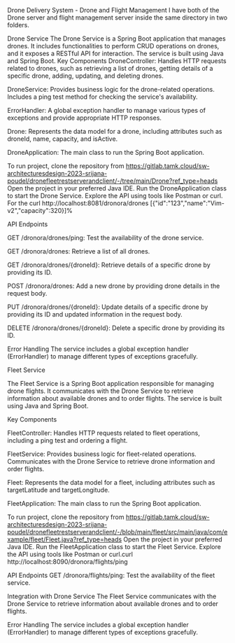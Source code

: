 Drone Delivery System - Drone and Flight Management
I have both of the Drone server and flight management server inside the same directory in two folders.

Drone Service
The Drone Service is a Spring Boot application that manages drones. It includes functionalities to perform CRUD operations on drones, and it exposes a RESTful API for interaction. The service is built using Java and Spring Boot.
Key Components
DroneController: Handles HTTP requests related to drones, such as retrieving a list of drones, getting details of a specific drone, adding, updating, and deleting drones.

DroneService: Provides business logic for the drone-related operations. Includes a ping test method for checking the service's availability.

ErrorHandler: A global exception handler to manage various types of exceptions and provide appropriate HTTP responses.

Drone: Represents the data model for a drone, including attributes such as droneId, name, capacity, and isActive.

DroneApplication: The main class to run the Spring Boot application.


To run project, clone the repository from
https://gitlab.tamk.cloud/sw-architecturesdesign-2023-srijana-poudel/dronefleetrestserverandclient/-/tree/main/Drone?ref_type=heads
Open the project in your preferred Java IDE.
Run the DroneApplication class to start the Drone Service.
Explore the API using tools like Postman or curl. 
For the curl http://localhost:8081/dronora/drones
[{"id":"123","name":"Vim-v2","capacity":320}]% 


API Endpoints

GET /dronora/drones/ping: Test the availability of the drone service.

GET /dronora/drones: Retrieve a list of all drones.

GET /dronora/drones/{droneId}: Retrieve details of a specific drone by providing its ID.

POST /dronora/drones: Add a new drone by providing drone details in the request body.

PUT /dronora/drones/{droneId}: Update details of a specific drone by providing its ID and updated information in the request body.

DELETE /dronora/drones/{droneId}: Delete a specific drone by providing its ID.

Error Handling
The service includes a global exception handler (ErrorHandler) to manage different types of exceptions gracefully.

Fleet Service

The Fleet Service is a Spring Boot application responsible for managing drone flights. It communicates with the Drone Service to retrieve information about available drones and to order flights. The service is built using Java and Spring Boot.

Key Components

FleetController: Handles HTTP requests related to fleet operations, including a ping test and ordering a flight.

FleetService: Provides business logic for fleet-related operations. Communicates with the Drone Service to retrieve drone information and order flights.

Fleet: Represents the data model for a fleet, including attributes such as targetLatitude and targetLongitude.

FleetApplication: The main class to run the Spring Boot application.

To run project, clone the repository from
 https://gitlab.tamk.cloud/sw-architecturesdesign-2023-srijana-poudel/dronefleetrestserverandclient/-/blob/main/fleet/src/main/java/com/example/fleet/Fleet.java?ref_type=heads
Open the project in your preferred Java IDE.
Run the FleetApplication class to start the Fleet Service.
Explore the API using tools like Postman or curl.curl http://localhost:8090/dronora/flights/ping

API Endpoints
GET /dronora/flights/ping: Test the availability of the fleet service.

Integration with Drone Service
The Fleet Service communicates with the Drone Service to retrieve information about available drones and to order flights.

Error Handling
The service includes a global exception handler (ErrorHandler) to manage different types of exceptions gracefully.






